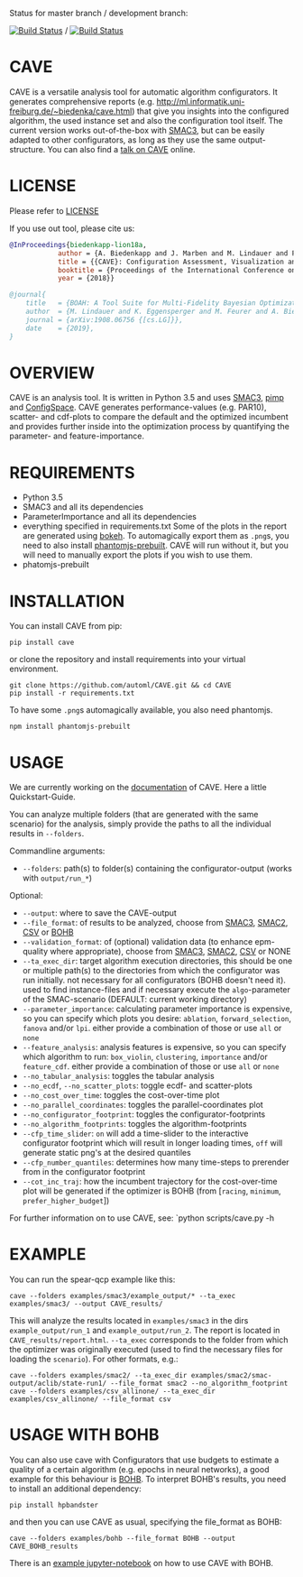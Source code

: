 Status for master branch / development branch:

[![Build Status](https://travis-ci.org/automl/CAVE.svg?branch=master)](https://travis-ci.org/automl/CAVE) / [![Build Status](https://travis-ci.org/automl/CAVE.svg?branch=development)](https://travis-ci.org/automl/CAVE)

# CAVE 
CAVE is a versatile analysis tool for automatic algorithm configurators. It generates comprehensive reports (e.g. http://ml.informatik.uni-freiburg.de/~biedenka/cave.html) that
give you insights into the configured algorithm, the used instance set and also the configuration tool itself.
The current version works out-of-the-box with [SMAC3](https://github.com/automl/SMAC3), but can be easily adapted to other configurators, as long as they use the same output-structure.
You can also find a [talk on CAVE](https://drive.google.com/file/d/1lNu6sZGB3lcr6fYI1tzLOJzILISO9WE1/view) online.

# LICENSE 
Please refer to [LICENSE](https://github.com/automl/CAVE/blob/master/LICENSE)

If you use out tool, please cite us:

```bibtex
@InProceedings{biedenkapp-lion18a,
            author = {A. Biedenkapp and J. Marben and M. Lindauer and F. Hutter},
            title = {{CAVE}: Configuration Assessment, Visualization and Evaluation},
            booktitle = {Proceedings of the International Conference on Learning and Intelligent Optimization (LION'18)},
            year = {2018}}

@journal{
    title   = {BOAH: A Tool Suite for Multi-Fidelity Bayesian Optimization & Analysis of Hyperparameters},
    author  = {M. Lindauer and K. Eggensperger and M. Feurer and A. Biedenkapp and J. Marben and P. Müller and F. Hutter},
    journal = {arXiv:1908.06756 {[cs.LG]}},
    date    = {2019},
}
```



# OVERVIEW 
CAVE is an analysis tool.
It is written in Python 3.5 and uses [SMAC3](https://github.com/automl/SMAC3), [pimp](https://github.com/automl/ParameterImportance) and [ConfigSpace](https://github.com/automl/ConfigSpace).
CAVE generates performance-values (e.g. PAR10), scatter- and cdf-plots to compare the default and the optimized incumbent and provides further inside into the optimization process by quantifying the parameter- and feature-importance.

# REQUIREMENTS
- Python 3.5
- SMAC3 and all its dependencies
- ParameterImportance and all its dependencies
- everything specified in requirements.txt
Some of the plots in the report are generated using [bokeh](https://bokeh.pydata.org/en/latest/). To automagically export them as `.png`s, you need to also install [phantomjs-prebuilt](https://www.npmjs.com/package/phantomjs-prebuilt). CAVE will run without it, but you will need to manually export the plots if you wish to use them.
- phatomjs-prebuilt

# INSTALLATION
You can install CAVE from pip:
```
pip install cave
```
or clone the repository and install requirements into your virtual environment.
```
git clone https://github.com/automl/CAVE.git && cd CAVE
pip install -r requirements.txt
```
To have some `.png`s automagically available, you also need phantomjs.
```
npm install phantomjs-prebuilt
```

# USAGE
We are currently working on the [documentation](https://automl.github.io/CAVE/stable/) of CAVE. Here a little Quickstart-Guide.

You can analyze multiple folders (that are generated with the same scenario) for the analysis, simply provide the paths to all the individual results in `--folders`.

Commandline arguments:
- `--folders`: path(s) to folder(s) containing the configurator-output (works with `output/run_*`)

Optional:
- `--output`: where to save the CAVE-output
- `--file_format`: of results to be analyzed, choose from [SMAC3](https://github.com/automl/SMAC3), [SMAC2](https://www.cs.ubc.ca/labs/beta/Projects/SMAC), [CSV](https://automl.github.io/CAVE/stable/quickstart.html#csv) or [BOHB](https://github.com/automl/HpBandSter)
- `--validation_format`: of (optional) validation data (to enhance epm-quality where appropriate), choose from [SMAC3](https://github.com/automl/SMAC3), [SMAC2](https://www.cs.ubc.ca/labs/beta/Projects/SMAC), [CSV](https://automl.github.io/CAVE/stable/quickstart.html#csv) or NONE
- `--ta_exec_dir`: target algorithm execution directories, this should be one or multiple path(s) to
  the directories from which the configurator was run initially. not necessary for all configurators (BOHB doesn't need it). used to find instance-files and
  if necessary execute the `algo`-parameter of the SMAC-scenario (DEFAULT: current working directory)
- `--parameter_importance`: calculating parameter importance is expensive, so you can
  specify which plots you desire: `ablation`, `forward_selection`, `fanova` and/or `lpi`.
  either provide a combination of those or use `all` or `none`
- `--feature_analysis`: analysis features is expensive, so you can specify which
  algorithm to run: `box_violin`, `clustering`, `importance` and/or `feature_cdf`.
  either provide a combination of those or use `all` or `none`
- `--no_tabular_analysis`: toggles the tabular analysis
- `--no_ecdf`, `--no_scatter_plots`: toggle ecdf- and scatter-plots
- `--no_cost_over_time`: toggles the cost-over-time plot
- `--no_parallel_coordinates`: toggles the parallel-coordinates plot
- `--no_configurator_footprint`: toggles the configurator-footprints
- `--no_algorithm_footprints`: toggles the algorithm-footprints
- `--cfp_time_slider`: `on` will add a time-slider to the interactive configurator footprint which will result in longer loading times, `off` will generate static png's at the desired quantiles
- `--cfp_number_quantiles`: determines how many time-steps to prerender from in the configurator footprint
- `--cot_inc_traj`: how the incumbent trajectory for the cost-over-time plot will be generated if the optimizer is BOHB (from [`racing`, `minimum`, `prefer_higher_budget`])

For further information on  to use CAVE, see:
`python scripts/cave.py -h

# EXAMPLE
You can run the spear-qcp example like this:
```
cave --folders examples/smac3/example_output/* --ta_exec examples/smac3/ --output CAVE_results/
```
This will analyze the results located in `examples/smac3` in the dirs `example_output/run_1` and `example_output/run_2`.
The report is located in `CAVE_results/report.html`.
`--ta_exec` corresponds to the folder from which the optimizer was originally executed (used to find the necessary files for loading the `scenario`).
For other formats, e.g.:
```
cave --folders examples/smac2/ --ta_exec_dir examples/smac2/smac-output/aclib/state-run1/ --file_format smac2 --no_algorithm_footprint
cave --folders examples/csv_allinone/ --ta_exec_dir examples/csv_allinone/ --file_format csv

```

# USAGE WITH BOHB
You can also use cave with Configurators that use budgets to estimate a quality of a certain algorithm (e.g. epochs in
neural networks), a good example for this behaviour is [BOHB](https://github.com/automl/HpBandSter). To interpret BOHB's
results, you need to install an additional dependency:
```
pip install hpbandster
```
and then you can use CAVE as usual, specifying the file_format as BOHB:
```
cave --folders examples/bohb --file_format BOHB --output CAVE_BOHB_results
```
There is an [example jupyter-notebook](https://github.com/automl/HpBandSter/blob/add_docu/hpbandster/examples/Workflow.ipynb) on how to use CAVE with BOHB.
